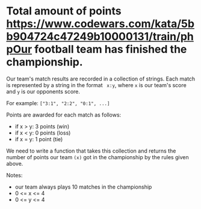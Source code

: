 # Total amount of points https://www.codewars.com/kata/5bb904724c47249b10000131/train/phpOur football team has finished the championship.

Our team's match results are recorded in a collection of strings. Each match is represented by a string in the format `
x:y`, where `x` is our team's score and `y` is our opponents score.

For example: `["3:1", "2:2", "0:1", ...]`

Points are awarded for each match as follows:

* if x > y: 3 points (win)
* if x < y: 0 points (loss)
* if x = y: 1 point (tie)

We need to write a function that takes this collection and returns the number of points our team `(x)` got in the
championship by the rules given above.

Notes:

* our team always plays 10 matches in the championship
* 0 <= x <= 4
* 0 <= y <= 4